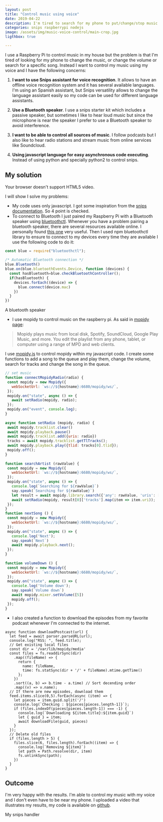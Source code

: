 ```yaml
---
layout: post
title: "Control music using voice"
date: 2019-04-22
description: I'm tired to search for my phone to put/change/stop music. Instead I use snips technology to control music using voice (radio, podcast, files)
categories: snips raspberrypi nodejs
image: /assets/img/music-voice-control/main-crop.jpg
ligthbox: true

---
```


I use a Raspberry Pi to control music in my house but the problem is that I'm
tired of looking for my phone to change the music, or change the volume or
search for a specific song. Instead I want to control my music using my voice
and I have the following concerns:

1. **I want to use Snips assistant for voice recognition**. It allows to have an
   offline voice recognition system and it has several available languages. I'm
   using an Spanish assistant, but Snips versatility allows to change the
   language assistant easily so my code can be used for different language
   assistants.

2. **Use a Bluetooth speaker**. I use a snips starter kit which includes a
   passive speaker, but sometimes I like to hear loud music but since the
   microphone is near the speaker I prefer to use a Bluetooth speaker to avoid
   interference.

3. **I want to be able to control all sources of music**. I follow podcasts but
   I also like to hear radio stations and stream music from online services
   like Soundcloud.

4. **Using javascript language for easy asynchronous code executing**. Instead
   of using python and specially python2 to control snips.

## My solution

<amp-video width="432"
  height="535"
  src="/assets/img/music-voice-control/radio.webm"
  poster="/assets/img/music-voice-control/main.jpg"
  layout="responsive"
  controls
  loop
  autoplay>
  <div fallback>
    <p>Your browser doesn't support HTML5 video.</p>
  </div>
</amp-video>

I will show I solve my problems:

* My code uses only javascript. I got some inspiration from the [snips
  documentation](https://docs.snips.ai/articles/console/actions/actions/code-your-action/listening-to-intents-over-mqtt-using-javascript).
  So 4 point is checked.
* To connect to Bluetooth I just paired my Raspberry Pi with a Bluetooth
  speaker using [bluetoothctl](https://wiki.archlinux.org/index.php/Bluetooth#Pairing). Whenever you have a problem pairing a bluetooth
  speaker, there are several resources available online. I personally found
  [this one](https://www.sigmdel.ca/michel/ha/rpi/bluetooth_01_en.html) very useful. Then I used npm bluetoothctl library to ensure to
  connect to my devices every time they are available I use the following code
  to do it: 

```js
const blue = require("bluetoothctl");
  
/* Automatic Bluetooth connection */
blue.Bluetooth()
blue.on(blue.bluetoothEvents.Device, function (devices) {
  const hasBluetooth=blue.checkBluetoothController();
  if(hasBluetooth) {
    devices.forEach((device) => {
      blue.connect(device.mac)
    })
  }
})
```

<amp-image-lightbox id="lightbox1"
  layout="nodisplay"></amp-image-lightbox>
<amp-img on="tap:lightbox1"
  role="button"
  tabindex="0"
  aria-describedby="imageDescription2"
  alt="Picture of a dog"
  title="Picture of a dog, view in lightbox"
  src="/assets/img/music-voice-control/parlante.jpg"
  layout="intrinsic"
  width="432"
  height="575"></amp-img>
<div id="imageDescription2">
  A bluetooth speaker
</div>

* I use mopidy to control music on the raspberry pi. As said in [mopidy page](https://www.mopidy.com/):

>Mopidy plays music from local disk, Spotify, SoundCloud, Google Play Music, and more. You edit the playlist from any phone, tablet, or computer using a range of MPD and web clients. 

I use [mopidy.js](https://docs.mopidy.com/en/latest/api/js/) to control mopidy
within my javascript code. I create some functions to add a song to the queue
and play them, change the volume, search for tracks and change the song in the
queue.

```javascript
// set music
function connectMopidyRadio(radio) {
 const mopidy = new Mopidy({
   webSocketUrl: `ws://${hostname}:6680/mopidy/ws/`,
 });
 mopidy.on("state", async () => {
   await setRadio(mopidy, radio);
 });
 mopidy.on("event", console.log);
}
  
async function setRadio (mopidy, radio) {
 await mopidy.tracklist.clear()
 await mopidy.playback.pause()
 await mopidy.tracklist.add({uris: radio})
 tracks = await mopidy.tracklist.getTlTracks();
 await mopidy.playback.play({tlid: tracks[0].tlid});
 mopidy.off();
}
  
function searchArtist (rawValue) {
 const mopidy = new Mopidy({
   webSocketUrl: `ws://${hostname}:6680/mopidy/ws/`,
 });
 mopidy.on("state", async () => {
   console.log(`Searching for ${rawValue}`)
   say.speak(`Searching for ${rawValue}`)
   let result = await mopidy.library.search({'any': rawValue, 'uris': ['soundcloud:']})
   await setRadio(mopidy, result[0]['tracks'].map(item => item.uri));
 });
}
function nextSong () {
 const mopidy = new Mopidy({
   webSocketUrl: `ws://${hostname}:6680/mopidy/ws/`,
 });
 mopidy.on("state", async () => {
   console.log('Next');
   say.speak(`Next`)
   await mopidy.playback.next();
 });
}
  
function volumeDown () {
 const mopidy = new Mopidy({
   webSocketUrl: `ws://${hostname}:6680/mopidy/ws/`,
 });
 mopidy.on("state", async () => {
   console.log('Volume down');
   say.speak(`Volume down`)
   await mopidy.mixer.setVolume([5])
   mopidy.off();
 });
}
```

* I also created a function to download the episodes from my favorite podcast
  whenever I'm connected to the internet.

```
async function downloadPostcast(url) {
  let feed = await parser.parseURL(url);
  console.log("RSS: ", feed.title);
  // Get existing local files
  const dir = '/var/lib/mopidy/media' 
  const files = fs.readdirSync(dir)
    .map((fileName) => {
      return {
        name: fileName,
        time: fs.statSync(dir + '/' + fileName).mtime.getTime()
      };
    })
    .sort((a, b) => b.time - a.time) // Sort decending order
    .map((v) => v.name);
  // If there are new episodes, download them
  feed.items.slice(0,5).forEach(async (item) => {
    let pieces = item.guid.split('/')
    console.log(`Checking : ${pieces[pieces.length-1]}`);
    if (files.indexOf(pieces[pieces.length-1]) === -1) {
      console.log(`Downloading ${item.title}:${item.guid}`)
      let { guid } = item; 
      await downloadFile(guid, pieces)
    }
  });
  // Delete old files
  if (files.length > 5) {
    files.slice(6, files.length).forEach((item) => {
      console.log(`Removing ${item}`)
      let path = Path.resolve(dir, item)
      fs.unlinkSync(path);
    })
  }
}
```

## Outcome

I'm very happy with the results. I'm able to control my music with my voice and
I don't even have to be near my phone. I uploaded a video that illustrates my
results, my code is available on [github](https://github.com/cristianpb/snipshandler).

<amp-image-lightbox id="lightbox1"
  layout="nodisplay"></amp-image-lightbox>
<amp-img on="tap:lightbox1"
  role="button"
  tabindex="0"
  aria-describedby="imageDescription2"
  alt="Picture of a dog"
  title="Picture of a dog, view in lightbox"
  src="/assets/img/music-voice-control/main.jpg"
  layout="intrinsic"
  width="432"
  height="575"></amp-img>
<div id="imageDescription2">
  My snips handler
</div>
